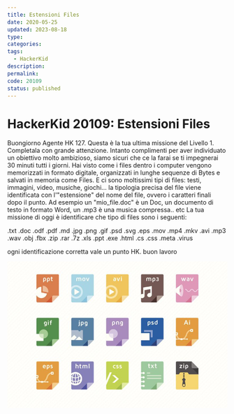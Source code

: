 ```yaml
---
title: Estensioni Files
date: 2020-05-25
updated: 2023-08-18
type: 
categories: 
tags:
  - HackerKid
description: 
permalink: 
code: 20109
status: published
---
```

# HackerKid 20109: Estensioni Files

Buongiorno Agente HK 127. Questa è la tua ultima missione del Livello 1.
Completala con grande attenzione.
Intanto complimenti per aver individuato un obiettivo molto ambizioso, siamo sicuri che ce la farai se ti impegnerai 30 minuti tutti i giorni.
Hai visto come i files dentro i computer vengono memorizzati in formato digitale, organizzati in lunghe sequenze di Bytes e salvati in memoria come Files.
E ci sono moltissimi tipi di files: testi, immagini, video, musiche, giochi... la tipologia precisa del file viene identificata con l'"estensione" del nome del file, ovvero i caratteri finali dopo il punto. Ad esempio un "mio_file.doc" è un Doc, un documento di testo in formato Word, un .mp3 è una musica compressa.. etc
La tua missione di oggi è identificare che tipo di files sono i seguenti:

.txt
.doc
.odf
.pdf
.md
.jpg
.png
.gif
.psd
.svg
.eps
.mov
.mp4
.mkv
.avi
.mp3
.wav
.obj
.fbx
.zip
.rar
.7z
.xls
.ppt
.exe
.html
.cs
.css
.meta
.virus

ogni identificazione corretta vale un punto HK. buon lavoro

![](../../assets/img/hackerkid/file_extensions.jpg)
